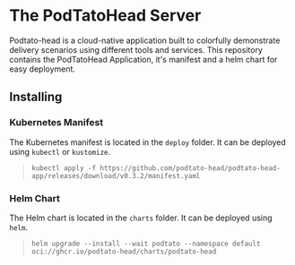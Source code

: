 # The PodTatoHead Server
Podtato-head is a cloud-native application built to colorfully demonstrate delivery scenarios using different tools and services. This repository contains the PodTatoHead Application, it's manifest and a helm chart for easy deployment.

## Installing

### Kubernetes Manifest
The Kubernetes manifest is located in the `deploy` folder. It can be deployed using `kubectl` or `kustomize`.

<!---x-release-please-start-version-->
> ```kubectl apply -f https://github.com/podtato-head/podtato-head-app/releases/download/v0.3.2/manifest.yaml```
<!---x-release-please-end-->

### Helm Chart
The Helm chart is located in the `charts` folder. It can be deployed using `helm`.

> ```helm upgrade --install --wait podtato --namespace default oci://ghcr.io/podtato-head/charts/podtato-head```




